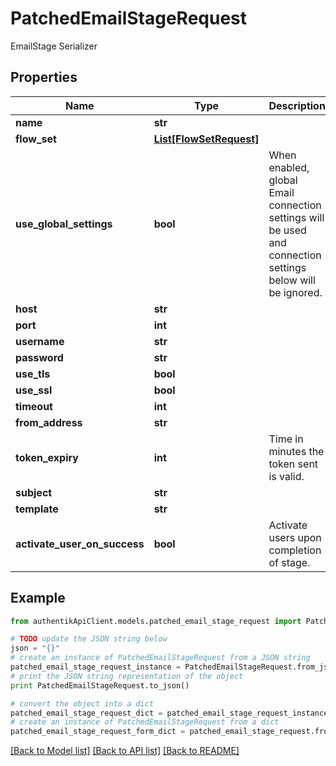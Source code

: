 # PatchedEmailStageRequest

EmailStage Serializer

## Properties
Name | Type | Description | Notes
------------ | ------------- | ------------- | -------------
**name** | **str** |  | [optional] 
**flow_set** | [**List[FlowSetRequest]**](FlowSetRequest.md) |  | [optional] 
**use_global_settings** | **bool** | When enabled, global Email connection settings will be used and connection settings below will be ignored. | [optional] 
**host** | **str** |  | [optional] 
**port** | **int** |  | [optional] 
**username** | **str** |  | [optional] 
**password** | **str** |  | [optional] 
**use_tls** | **bool** |  | [optional] 
**use_ssl** | **bool** |  | [optional] 
**timeout** | **int** |  | [optional] 
**from_address** | **str** |  | [optional] 
**token_expiry** | **int** | Time in minutes the token sent is valid. | [optional] 
**subject** | **str** |  | [optional] 
**template** | **str** |  | [optional] 
**activate_user_on_success** | **bool** | Activate users upon completion of stage. | [optional] 

## Example

```python
from authentikApiClient.models.patched_email_stage_request import PatchedEmailStageRequest

# TODO update the JSON string below
json = "{}"
# create an instance of PatchedEmailStageRequest from a JSON string
patched_email_stage_request_instance = PatchedEmailStageRequest.from_json(json)
# print the JSON string representation of the object
print PatchedEmailStageRequest.to_json()

# convert the object into a dict
patched_email_stage_request_dict = patched_email_stage_request_instance.to_dict()
# create an instance of PatchedEmailStageRequest from a dict
patched_email_stage_request_form_dict = patched_email_stage_request.from_dict(patched_email_stage_request_dict)
```
[[Back to Model list]](../README.md#documentation-for-models) [[Back to API list]](../README.md#documentation-for-api-endpoints) [[Back to README]](../README.md)


